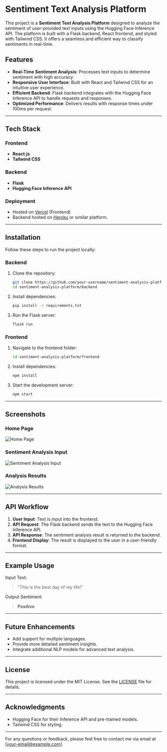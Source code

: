 # Sentiment Text Analysis Platform

This project is a **Sentiment Text Analysis Platform** designed to analyze the sentiment of user-provided text inputs using the Hugging Face Inference API. The platform is built with a Flask backend, React frontend, and styled with Tailwind CSS. It offers a seamless and efficient way to classify sentiments in real-time.

## Features

- **Real-Time Sentiment Analysis**: Processes text inputs to determine sentiment with high accuracy.
- **Responsive User Interface**: Built with React and Tailwind CSS for an intuitive user experience.
- **Efficient Backend**: Flask backend integrates with the Hugging Face Inference API to handle requests and responses.
- **Optimized Performance**: Delivers results with response times under 100ms per request.

---

## Tech Stack

### Frontend
- **React.js**
- **Tailwind CSS**

### Backend
- **Flask**
- **Hugging Face Inference API**

### Deployment
- Hosted on [Vercel](https://vercel.com/) (Frontend)
- Backend hosted on [Heroku](https://www.heroku.com/) or similar platform.

---

## Installation

Follow these steps to run the project locally:

### Backend
1. Clone the repository:
   ```bash
   git clone https://github.com/your-username/sentiment-analysis-platform.git
   cd sentiment-analysis-platform/backend
   ```
2. Install dependencies:
   ```bash
   pip install -r requirements.txt
   ```
3. Run the Flask server:
   ```bash
   flask run
   ```

### Frontend
1. Navigate to the frontend folder:
   ```bash
   cd sentiment-analysis-platform/frontend
   ```
2. Install dependencies:
   ```bash
   npm install
   ```
3. Start the development server:
   ```bash
   npm start
   ```

---

## Screenshots

### Home Page
![Home Page](https://res.cloudinary.com/dqm8rxpzq/image/upload/v1735116678/te1_y18q3f.png)

### Sentiment Analysis Input
![Sentiment Analysis Input](https://res.cloudinary.com/dqm8rxpzq/image/upload/v1735117001/te2_nx6ver.png)

### Analysis Results
![Analysis Results](https://res.cloudinary.com/dqm8rxpzq/image/upload/v1726409994/Screenshot_2024-09-15_194840_o3n1hz.png)

---

## API Workflow
1. **User Input**: Text is input into the frontend.
2. **API Request**: The Flask backend sends the text to the Hugging Face Inference API.
3. **API Response**: The sentiment analysis result is returned to the backend.
4. **Frontend Display**: The result is displayed to the user in a user-friendly format.

---

## Example Usage
Input Text:
> "This is the best day of my life!"

Output Sentiment:
> **Positive**

---

## Future Enhancements
- Add support for multiple languages.
- Provide more detailed sentiment insights.
- Integrate additional NLP models for advanced text analysis.

---

## License
This project is licensed under the MIT License. See the [LICENSE](LICENSE) file for details.

---

## Acknowledgments
- Hugging Face for their Inference API and pre-trained models.
- Tailwind CSS for styling.

---

For any questions or feedback, please feel free to contact me via email at [your-email@example.com].

